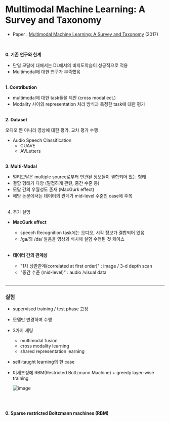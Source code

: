 # Multimodal Machine Learning: A Survey and Taxonomy

- Paper : [Multimodal Machine Learning: A Survey and Taxonomy](https://arxiv.org/pdf/1705.09406.pdf) (2017)
</br>

**0. 기존 연구와 한계**
- 단일 모달에 대해서는 DL에서의 비지도학습이 성공적으로 적용
- Multimodal에 대한 연구가 부족했음 </br> </br>

**1. Contribution**
- multimodal에 대한 task들을 제안 (cross modal ect.)
- Modality 사이의 representation 처리 방식과 특정한 task에 대한 평가 </br> </br>

**2. Dataset**

오디오 뿐 아니라 영상에 대한 평가, 교차 평가 수행
- Audio Speech Classification
  - CUAVE
  - AVLetters </br> </br>

**3. Multi-Modal**
- 멀티모달은 multiple source로부터 연관된 정보들이 결합되어 있는 형태
- 결합 형태가 다양 (밀접하게 관련, 중간 수준 등)
- 모달 간의 우월성도 존재 (MacGurk effect)
- 해당 논문에서는 데이터의 관계가 mid-level 수준인 case에 주목 </br></br>

4. 추가 설명
- **MacGurk effect**
  - speech Recognition task에는 오디오, 시각 정보가 결합되어 있음
  - /ga/와 /da/ 발음을 영상과 배치해 실험 수행된 첫 케이스 </br></br>

- **데이터 간의 관계성**
  - "1차 상관관계(correlated at first order)" : image / 3-d depth scan
  - "중간 수준 (mid-level)" : audio /visual data </br></br>
  
----

### 실험
- supervised training / test phase 고정
- 모델만 변경하며 수행
- 3가지 세팅
  - multimodal fusion
  - cross modality learning
  - shared representation learning
- self-taught learning의 한 case
- 미세조정에 RBM(Restricted Boltzmann Machine) + greedy layer-wise training

  ![image](https://github.com/MinsooKwak/AI_Paper_Review/assets/89770691/3bfb0bdb-a3a8-41af-8270-7a0085fa904a)

</br></br>

**0. Sparse restricted Boltzmann machines (RBM)**


